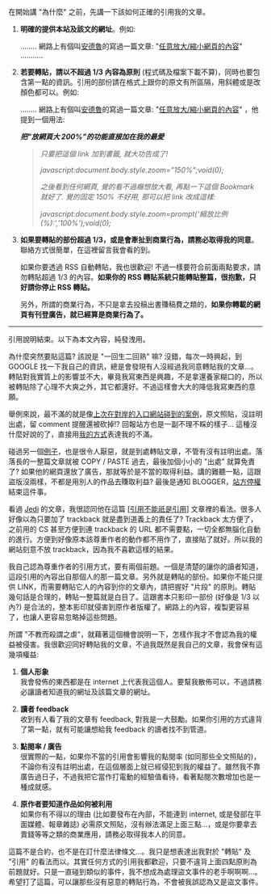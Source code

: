 在開始講 "為什麼" 之前，先講一下該如何正確的引用我的文章。

1. **明確的提供本站及該文的網址**。例如:

   ........ 網路上有個叫[安德魯](/)的寫過一篇文章: "[任意放大/縮小網頁的內容](/post/zoom-ie.aspx)" ...........

2. **若要轉貼，請以不超過 1/3 內容為原則** (程式碼及檔案下載不算)，同時也要包含第一點的資訊。引用的部份請在格式上跟你的原文有所區隔，用斜體或是改顏色都可以。例如:

   ........ 網路上有個叫[安德魯](/)的寫過一篇文章: "[任意放大/縮小網頁的內容](/post/zoom-ie.aspx)" ，他提到一個用法:
   
   ***把"放網頁大 200%"的功能直接加在我的最愛***

   > *只要把這個 link 加到書籤, 就大功告成了!*
   > 
   > *javascript:document.body.style.zoom="150%";void(0);*
   > 
   > *之後看到任何網頁, 覺的看不過癮想放大看, 再點一下這個 Bookmark 就好了.
   > 覺的固定 150% 不好用, 那可以把 link 改成這樣:*
   > 
   > *javascript:document.body.style.zoom=prompt('縮放比例 (%):','100%');void(0);*

3. **如果要轉貼的部份超過 1/3，或是會牽扯到商業行為，請務必取得我的同意**。
   聯絡方式很簡單，在這裡留言我會看的到。

   如果你要透過 RSS 自動轉貼，我也很歡迎! 不過一樣要符合前面兩點要求，請勿轉貼超過 1/3 的內容。**如果你的 RSS 轉貼系統只能轉貼整篇，很抱歉，只好請你停止 RSS 轉貼。**

   另外，所謂的商業行為，不只是拿去投稿出書賺稿費之類的，**如果你轉載的網頁有刊登廣告，就已經算是商業行為了。**

--------------------------------------------------------------------------------------------------------------------------------

引用說明結束。以下為本文內容，純發洩用。

為什麼突然要貼這篇? 該說是 "一回生二回熟" 嘛? 沒錯，每次一時興起，到 GOOGLE 找一下我自己的資訊，總是會發現有人沒經過我同意轉貼我的文章...。轉貼對我實質上的影響並不大，畢竟我寫東西是興趣，不是拿還養家糊口的，所以被轉貼除了心理不大爽之外，其它都還好。不過這樣會大大的降低我寫東西的意願。

舉例來說，最不滿的就是像[上次在對岸的入口網站碰到的案例](/post/e58f88e8a2abe79b9ce69687e4ba86-.aspx)，原文照貼，沒註明出處，留 comment 提醒還被砍掉!? 回報站方也是一副不理不睬的樣子... 這種沒什麼好說的了，直接用[我的方式](/post/e5be88e68ab1e6ad89efbc8ce69cace7ab99e4b88de6ada1e8bf8ee4be86e887aa-e799bee5baa6-(Baiducom)-e79a84e8a8aae5aea2-!!.aspx)表達我的不滿。

碰過另一個[例子](/post/e58fafe683a12c-e7ab9fe784b6e581b7e8b2bce68891e79a84e69687e7aba0-.aspx)，也是很令人厭惡，就是到處轉貼文章，不管有沒有註明出處。落落長的一整篇文章就被 COPY / PASTE 過去，最後加個小小的 "出處" 就算免責了? 如果他的網頁還放了廣告，那就等於是不當的取得利益。講的難聽一點，這跟盜版沒兩樣，不都是用別人的作品去賺取利益? 最後是通知 BLOGGER，[站方停權](/post/e981b2e4be86e79a84e6ada3e7bea9.aspx)結束這件事。

看過 [Jedi](http://jedi.org/blog/) 的文章，我很認同他在這篇 [[引用不能祇是引用](http://jedi.org/blog/archives/005196.html)] 文章裡的看法。很多人好像以為只要加了 trackback 就是盡到道義上的責任了? Trackback 太方便了，之前用的 CS 甚至方便到連 trackback 的 URL 都不需要點，一切全都無腦化自動的進行。方便到好像原本該尊重作者的動作都不用作了，直接貼了就好。所以我的網站刻意不放 trackback，因為我不喜歡這樣的結果。

我自己認為尊重作者的引用方式，要有兩個前題。一個是清楚的讓你的讀者知道，這段引用的內容出自那個人的那一篇文章。另外就是轉貼的部份。如果你不能只提供 LINK，而需要轉貼它人的內容到你的文章內，請把握好 "片段" 的原則。轉貼幾句話是合理的，轉貼一整篇就是白目了。這跟書本只影印一部份 (好像是 1/3 以內?) 是合法的，整本影印就侵害到原作者版權了。網路上的內容，複製更容易了，也讓人更容易忽略掉這些問題。

所謂 "不教而殺謂之虐"，就藉著這個機會說明一下，怎樣作我才不會認為我的權益被侵害。我很歡迎同好轉貼我的文章，不過我既然是我自己的文章，我會保有這幾項權益:

1. **個人形象**  
   我會發佈的東西都是在 internet 上代表我這個人。要幫我散佈可以，不過請務必讓讀者知道我的網址及該篇文章的網址。

2. **讀者 feedback**  
   收到有人看了我的文章有 feedback, 對我是一大鼓勵。如果你引用的方式違背了第一點，就有可能讓想給我 feedback 的讀者找不到管道。

3. **點閱率 / 廣告**  
   很實際的一點，如果你不當的引用會影響我的點閱率 (如同那些全文照貼的)，不論你有沒有註明出處，在這個層面上就已經侵犯到我的權益了。雖然我不靠廣告過日子，不過我把它當作打電動的經驗值看待，看著點閱次數增加也是一種成就感。

4. **原作者要知道作品如何被利用**  
   如果你有不得以的理由 (比如要發布在內部，不能連到 internet, 或是發部在平面媒體、報章雜誌) 必需原文照貼，沒有辦法滿足上面三點...，或是你要拿去賣錢等等之類的商業應用，請務必取得我本人的同意。

這篇不是合約，也不是在訂什麼法律條文...。我只是想表達出我對於 "轉貼" 及 "引用" 的看法而以。其實任何方式的引用我都歡迎，只要不違背上面四點原則為前題就好。只是一直碰到類似的事件，我不想成為處理盜文事件的老手啊啊啊...。希望打了這篇，可以讓那些沒有惡意的轉貼行為，不會被我誤認為又是盜文事件。